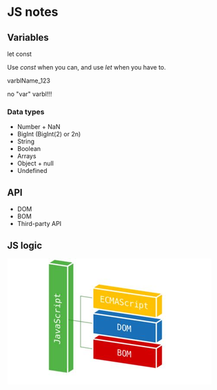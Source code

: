 # JS notes

## Variables
let const

Use <em>const</em> when you can, and use <em>let</em> when you have to.

varblName_123

no "var" varbl!!!


### Data types
- Number + NaN
- BigInt (BigInt(2) or 2n)
- String
- Boolean
- Arrays
- Object + null
- Undefined

## API
- DOM
- BOM
- Third-party API


## JS logic

![js schema](./js.jpeg)